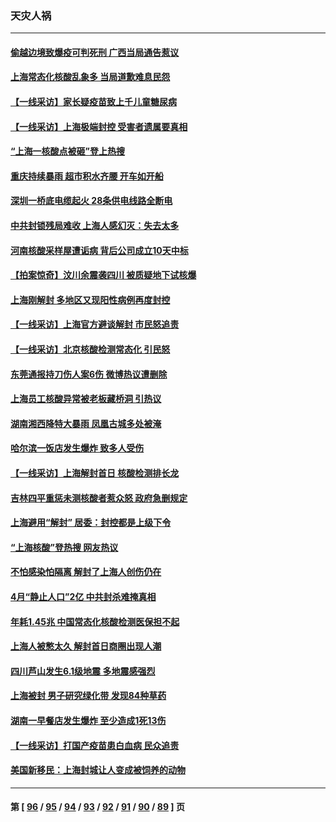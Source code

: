 ### 天灾人祸
---
#### [偷越边境致爆疫可判死刑 广西当局通告惹议](../../pages/ncid280/n13752058.md) 
#### [上海常态化核酸乱象多 当局道歉难息民怨](../../pages/ncid280/n13751842.md) 
#### [【一线采访】家长疑疫苗致上千儿童糖尿病](../../pages/ncid280/n13751786.md) 
#### [【一线采访】上海极端封控 受害者遗属要真相](../../pages/ncid280/n13751150.md) 
#### [“上海一核酸点被砸”登上热搜](../../pages/ncid280/n13751565.md) 
#### [重庆持续暴雨 超市积水齐腰 开车如开船](../../pages/ncid280/n13751506.md) 
#### [深圳一桥底电缆起火 28条供电线路全断电](../../pages/ncid280/n13751439.md) 
#### [中共封锁残局难收 上海人感幻灭：失去太多](../../pages/ncid280/n13751162.md) 
#### [河南核酸采样屋遭诟病 背后公司成立10天中标](../../pages/ncid280/n13751197.md) 
#### [【拍案惊奇】汶川余震袭四川 被质疑地下试核爆](../../pages/ncid280/n13751002.md) 
#### [上海刚解封 多地区又现阳性病例再度封控](../../pages/ncid280/n13751075.md) 
#### [【一线采访】上海官方避谈解封 市民怒追责](../../pages/ncid280/n13751043.md) 
#### [【一线采访】北京核酸检测常态化 引民怒](../../pages/ncid280/n13751021.md) 
#### [东莞通报持刀伤人案6伤 微博热议遭删除](../../pages/ncid280/n13750925.md) 
#### [上海员工核酸异常被老板藏桥洞 引热议](../../pages/ncid280/n13750893.md) 
#### [湖南湘西降特大暴雨 凤凰古城多处被淹](../../pages/ncid280/n13750772.md) 
#### [哈尔滨一饭店发生爆炸 致多人受伤](../../pages/ncid280/n13750669.md) 
#### [【一线采访】上海解封首日 核酸检测排长龙](../../pages/ncid280/n13750566.md) 
#### [吉林四平重惩未测核酸者惹众怒 政府急删规定](../../pages/ncid280/n13750501.md) 
#### [上海避用“解封” 居委：封控都是上级下令](../../pages/ncid280/n13750411.md) 
#### [“上海核酸”登热搜 网友热议](../../pages/ncid280/n13750250.md) 
#### [不怕感染怕隔离 解封了上海人创伤仍在](../../pages/ncid280/n13750182.md) 
#### [4月“静止人口”2亿 中共封杀难掩真相](../../pages/ncid280/n13750226.md) 
#### [年耗1.45兆 中国常态化核酸检测医保担不起](../../pages/ncid280/n13750242.md) 
#### [上海人被憋太久 解封首日商圈出现人潮](../../pages/ncid280/n13750125.md) 
#### [四川芦山发生6.1级地震 多地震感强烈](../../pages/ncid280/n13750074.md) 
#### [上海被封 男子研究绿化带 发现84种草药](../../pages/ncid280/n13750071.md) 
#### [湖南一早餐店发生爆炸 至少造成1死13伤](../../pages/ncid280/n13749899.md) 
#### [【一线采访】打国产疫苗患白血病 民众追责](../../pages/ncid280/n13749416.md) 
#### [美国新移民：上海封城让人变成被饲养的动物](../../pages/ncid280/n13749892.md) 

---
#### 第 [ [96](./96.md) / [95](./95.md) / [94](./94.md) / [93](./93.md) / [92](./92.md) / [91](./91.md) / [90](./90.md) / [89](./89.md) ] 页
